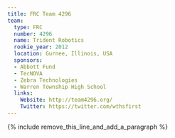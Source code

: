 ```yaml
---
title: FRC Team 4296
team:
  type: FRC
  number: 4296
  name: Trident Robotics
  rookie_year: 2012
  location: Gurnee, Illinois, USA
  sponsors:
  - Abbott Fund
  - TecNOVA
  - Zebra Technologies
  - Warren Township High School
  links:
    Website: http://team4296.org/
    Twitter: https://twitter.com/wthsfirst
---
```


{% include remove_this_line_and_add_a_paragraph %}